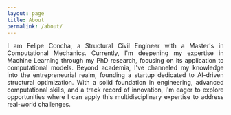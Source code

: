 ```yaml
---
layout: page
title: About
permalink: /about/
---
```


<div style="text-align: justify"> 
I am Felipe Concha, a Structural Civil Engineer with a Master's in Computational Mechanics. Currently, I'm deepening my expertise in 
Machine Learning through my PhD research, focusing on its application to computational models. Beyond academia, I've channeled my knowledge 
into the entrepreneurial realm, founding a startup dedicated to AI-driven structural optimization. With a solid foundation in engineering,
advanced computational skills, and a track record of innovation, I'm eager to explore opportunities where I can apply this multidisciplinary 
expertise to address real-world challenges. 
</div>